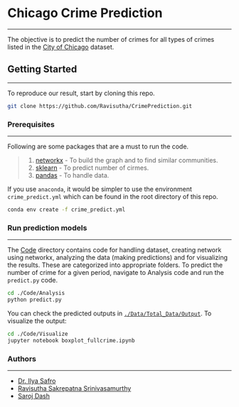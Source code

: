 # Chicago Crime Prediction
-----
The objective is to predict the number of crimes for all types of crimes listed in the [City of Chicago](https://data.cityofchicago.org/Public-Safety/Crimes-2001-to-present/ijzp-q8t2) dataset.


## Getting Started
-----
To reproduce our result, start by cloning this repo.
```bash
git clone https://github.com/Ravisutha/CrimePrediction.git
```

### Prerequisites
----
Following are some packages that are a must to run the code.
>1. [networkx](https://networkx.github.io/)  - To build the graph and to find similar communities.
>2. [sklearn](http://scikit-learn.org/stable/) - To predict number of cirmes.
>3. [pandas](https://pandas.pydata.org/) - To handle data.

If you use `anaconda`, it would be simpler to use the environment `crime_predict.yml` which can be found in the root directory of this repo.
```bash
conda env create -f crime_predict.yml
```

### Run prediction models
----
The [Code](https://github.com/Ravisutha/CrimePrediction/tree/master/Code) directory contains code for handling dataset, creating network using networkx, analyzing the data (making predictions) and for visualizing the results. These are categorized into appropriate folders. To predict the number of crime for a given period, navigate to Analysis code and run the `predict.py` code.

```bash
cd ./Code/Analysis
python predict.py
```
  You can check the predicted outputs in [`./Data/Total_Data/Output`](https://github.com/Ravisutha/CrimePrediction/tree/master/Data/Total_Data/Output). To visualize the output:
```bash
cd ./Code/Visualize
jupyter notebook boxplot_fullcrime.ipynb
```

### Authors
-----
* [Dr. Ilya Safro](https://people.cs.clemson.edu/~isafro/)
* [Ravisutha Sakrepatna Srinivasamurthy](https://www.linkedin.com/in/ravisutha/)
* [Saroj Dash](https://www.linkedin.com/in/saroj31/)
